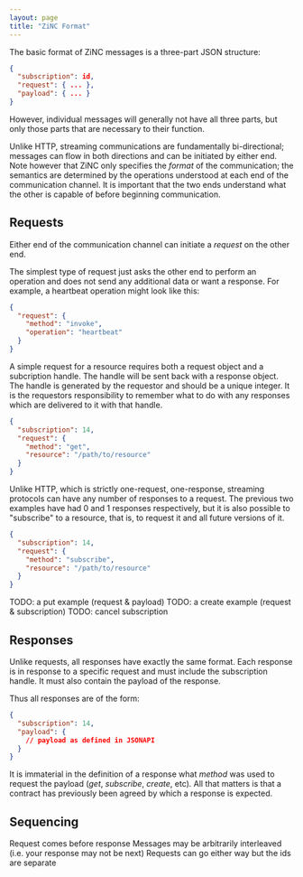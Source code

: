```yaml
---
layout: page
title: "ZiNC Format"
---
```

The basic format of ZiNC messages is a three-part JSON structure:

```json
{
  "subscription": id,
  "request": { ... },
  "payload": { ... }
}
```

However, individual messages will generally not have all three parts,
but only those parts that are necessary to their function.

Unlike HTTP, streaming communications are fundamentally bi-directional;
messages can flow in both directions and can be initiated by either end.
Note however that ZiNC only specifies the _format_ of the communication;
the semantics are determined by the operations understood at each end of
the communication channel.  It is important that the two ends understand
what the other is capable of before beginning communication.

## Requests

Either end of the communication channel can initiate a _request_ on the
other end.

The simplest type of request just asks the other end to perform an
operation and does not send any additional data or want a response.
For example, a heartbeat operation might look like this:

```json
{
  "request": {
    "method": "invoke",
    "operation": "heartbeat"
  }
}
```

A simple request for a resource requires both a request object and a
subcription handle.  The handle will be sent back with a response object.
The handle is generated by the requestor and should be a unique integer.
It is the requestors responsibility to remember what to do with any
responses which are delivered to it with that handle.

```json
{
  "subscription": 14,
  "request": {
    "method": "get",
    "resource": "/path/to/resource"
  }
}
```

Unlike HTTP, which is strictly one-request, one-response, streaming
protocols can have any number of responses to a request.  The previous
two examples have had 0 and 1 responses respectively, but it is also
possible to "subscribe" to a resource, that is, to request it and all
future versions of it.

```json
{
  "subscription": 14,
  "request": {
    "method": "subscribe",
    "resource": "/path/to/resource"
  }
}
```

TODO: a put example (request & payload)
TODO: a create example (request & subscription)
TODO: cancel subscription

## Responses

Unlike requests, all responses have exactly the same format.
Each response is in response to a specific request and must
include the subscription handle.  It must also contain the
payload of the response.

Thus all responses are of the form:

```json
{
  "subscription": 14,
  "payload": {
    // payload as defined in JSONAPI
  }
}
```

It is immaterial in the definition of a response what _method_
was used to request the payload (_get_, _subscribe_, _create_, etc).
All that matters is that a contract has previously been agreed by
which a response is expected.

## Sequencing

Request comes before response
Messages may be arbitrarily interleaved (i.e. your response may not be next)
Requests can go either way but the ids are separate
